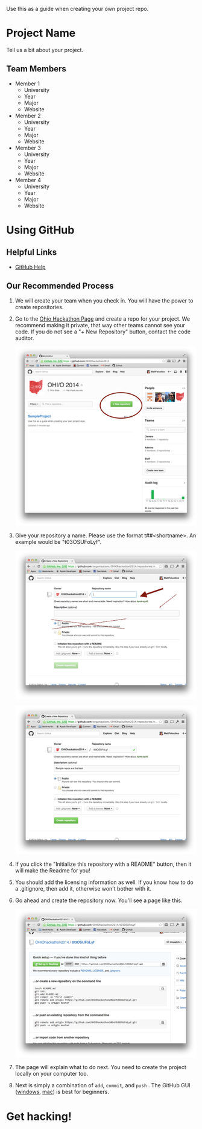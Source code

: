 Use this as a guide when creating your own project repo. 

# Project Name

Tell us a bit about your project.

## Team Members

- Member 1
    + University
    + Year
    + Major
    + Website
- Member 2
    + University
    + Year
    + Major
    + Website
- Member 3
    + University
    + Year
    + Major
    + Website
- Member 4
    + University
    + Year
    + Major
    + Website

# Using GitHub

## Helpful Links

- [GitHub Help](https://help.github.com/)


## Our Recommended Process 

1. We will create your team when you check in. You will have the power to create repositories. 
2. Go to the [Ohio Hackathon Page](https://github.com/OHIOhackathon2014) and create a repo for your project. We recommend making it private, that way other teams cannot see your code. If you do not see a "+ New Repository" button, contact the code auditor. 

    ![new repo button](https://github.com/OHIOhackathon2014/SampleProject/blob/master/img/new-repo.png)

3. Give your repository a name. Please use the format t##\<shortname\>. An example would be "t03OSUFoLyf". 

    ![create repo button](https://github.com/OHIOhackathon2014/SampleProject/blob/master/img/create-repo.png)

    ![name repo](https://github.com/OHIOhackathon2014/SampleProject/blob/master/img/name-repo.png)

4. If you click the "Initialize this repository with a README" button, then it will make the Readme for you!
5. You should add the licensing information as well. If you know how to do a .gitignore, then add it, otherwise won't bother with it. 
6. Go ahead and create the repository now. You'll see a page like this.
    
    ![the repo](https://github.com/OHIOhackathon2014/SampleProject/blob/master/img/the-repo.png)

7. The page will explain what to do next. You need to create the project locally on your computer too. 
8. Next is simply a combination of `add`, `commit`, and `push` . The GitHub GUI ([windows](https://windows.github.com/), [mac](https://windows.github.com/)) is best for beginners. 

# Get hacking! 

